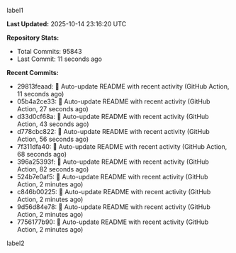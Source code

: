 
label1 
<!-- ACTIVITY_START -->
**Last Updated:** 2025-10-14 23:16:20 UTC

**Repository Stats:**
- Total Commits: 95843
- Last Commit: 11 seconds ago

**Recent Commits:**
- 29813feaad: 🤖 Auto-update README with recent activity (GitHub Action, 11 seconds ago)
- 05b4a2ce33: 🤖 Auto-update README with recent activity (GitHub Action, 27 seconds ago)
- d33d0cf68a: 🤖 Auto-update README with recent activity (GitHub Action, 43 seconds ago)
- d778cbc822: 🤖 Auto-update README with recent activity (GitHub Action, 56 seconds ago)
- 7f311dfa40: 🤖 Auto-update README with recent activity (GitHub Action, 68 seconds ago)
- 396a25393f: 🤖 Auto-update README with recent activity (GitHub Action, 82 seconds ago)
- 524b7e0af5: 🤖 Auto-update README with recent activity (GitHub Action, 2 minutes ago)
- c846b00225: 🤖 Auto-update README with recent activity (GitHub Action, 2 minutes ago)
- 9d56d84e78: 🤖 Auto-update README with recent activity (GitHub Action, 2 minutes ago)
- 7756177b90: 🤖 Auto-update README with recent activity (GitHub Action, 2 minutes ago)
<!-- ACTIVITY_END -->

label2
